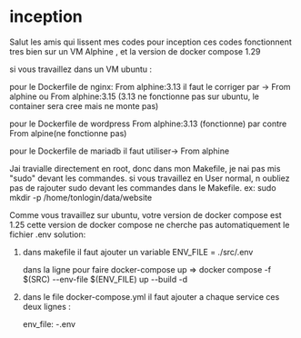 # inception
Salut les amis qui lissent mes codes pour inception
ces codes fonctionnent tres bien sur un VM Alphine , et la version de docker compose 1.29

si vous travaillez dans un VM ubuntu :

pour le Dockerfile de nginx:
From alphine:3.13 il faut le corriger par -> From alphine ou From alphine:3.15 (3.13 ne fonctionne pas sur ubuntu, le container sera cree mais ne monte pas)

pour le Dockerfile de wordpress
From alphine:3.13 (fonctionne) par contre From alpine(ne fonctionne pas) 

pour le Dockerfile de mariadb 
il faut utiliser-> From alphine

Jai travialle directement en root, donc dans mon Makefile, je nai pas mis "sudo" devant les commandes.
si vous travaillez en User normal, n oubliez pas de rajouter sudo devant les commandes dans le Makefile.
  ex: sudo mkdir -p /home/tonlogin/data/website

Comme vous travaillez sur ubuntu, votre version de docker compose est 1.25
cette version de docker compose ne cherche pas automatiquement le fichier .env
solution:
1. dans makefile 
   il faut ajouter un variable 
   ENV_FILE = ./src/.env
   
   dans la ligne pour faire docker-compose up
   => docker compose -f $(SRC) --env-file $(ENV_FILE) up --build -d

2. dans le file docker-compose.yml
   il faut ajouter a chaque service ces deux lignes : 
     
     env_file:
        -.env


